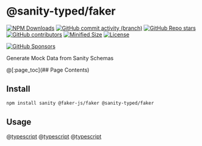 # @sanity-typed/faker

[![NPM Downloads](https://img.shields.io/npm/dw/@sanity-typed/faker?style=flat&logo=npm)](https://www.npmjs.com/package/@sanity-typed/faker)
[![GitHub commit activity (branch)](https://img.shields.io/github/commit-activity/m/saiichihashimoto/sanity-typed?style=flat&logo=github)](https://github.com/saiichihashimoto/sanity-typed/pulls?q=is%3Apr+is%3Aclosed)
[![GitHub Repo stars](https://img.shields.io/github/stars/saiichihashimoto/sanity-typed?style=flat&logo=github)](https://github.com/saiichihashimoto/sanity-typed/stargazers)
[![GitHub contributors](https://img.shields.io/github/contributors/saiichihashimoto/sanity-typed?style=flat&logo=github)](https://github.com/saiichihashimoto/sanity-typed/graphs/contributors)
[![Minified Size](https://img.shields.io/bundlephobia/min/@sanity-typed/faker?style=flat)](https://www.npmjs.com/package/@sanity-typed/faker?activeTab=code)
[![License](https://img.shields.io/github/license/saiichihashimoto/sanity-typed?style=flat)](LICENSE)

[![GitHub Sponsors](https://img.shields.io/github/sponsors/saiichihashimoto?style=flat)](https://github.com/sponsors/saiichihashimoto)

Generate Mock Data from Sanity Schemas

@[:page_toc](## Page Contents)

## Install

```bash
npm install sanity @faker-js/faker @sanity-typed/faker
```

## Usage

@[typescript](../types/docs/schemas/product.ts)
@[typescript](../types/docs/sanity.config.ts)
@[typescript](./docs/mocks.ts)
